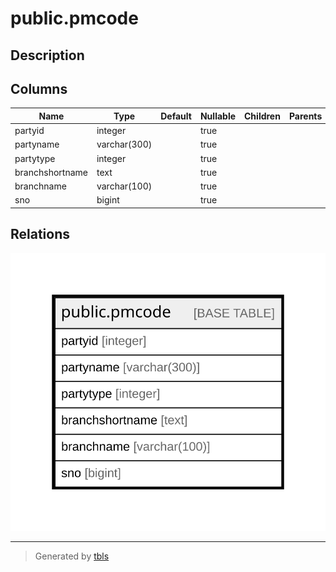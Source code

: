 # public.pmcode

## Description

## Columns

| Name | Type | Default | Nullable | Children | Parents | Comment |
| ---- | ---- | ------- | -------- | -------- | ------- | ------- |
| partyid | integer |  | true |  |  |  |
| partyname | varchar(300) |  | true |  |  |  |
| partytype | integer |  | true |  |  |  |
| branchshortname | text |  | true |  |  |  |
| branchname | varchar(100) |  | true |  |  |  |
| sno | bigint |  | true |  |  |  |

## Relations

![er](public.pmcode.svg)

---

> Generated by [tbls](https://github.com/k1LoW/tbls)
